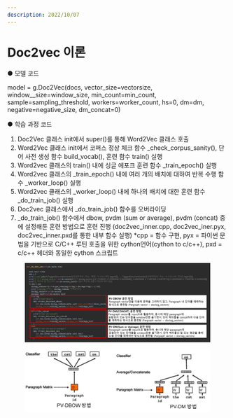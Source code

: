```yaml
---
description: 2022/10/07
---
```


# Doc2vec 이론

● 모델 코드

model = g.Doc2Vec(docs, vector_size=vectorsize, window_\_size=window\_size, min\_count=min\_count, sample=sampling\_threshold, workers=worker\_count, hs=0, dm=dm, negative=negative\_size, dm\_concat=0)



● 학습 과정 코드

1. Doc2Vec 클래스 init에서 super()를 통해 Word2Vec 클래스 호출
2. Word2Vec 클래스 init에서 코퍼스 정상 체크 함수 \_check\_corpus\_sanity(), 단어 사전 생성 함수 build\_vocab(), 훈련 함수 train() 실행
3. Word2vec 클래스의 train() 내에 싱글 에포크 훈련 함수 \_train\_epoch() 실행
4. Word2vec 클래스의 \_train\_epoch() 내에 여러 개의 배치에 대하여 반복 수행 함수 \_worker\_loop() 실행
5. Word2vec 클래스의 \_worker\_loop() 내에 하나의 배치에 대한 훈련 함수\_do\_train\_job() 실행
6. Doc2vec 클래스에서 \_do\_train\_job() 함수를 오버라이딩&#x20;
7. \_do\_train\_job() 함수에서 dbow, pvdm (sum or average), pvdm (concat) 중에 설정해둔 훈련 방법으로 훈련 진행 (doc2vec\_inner.cpp, doc2vec\_iner.pyx, doc2vec\_inner.pxd를 통한 내부 함수 실행) \*cpp = 함수 구현, pyx = 파이썬 문법을 기반으로 C/C++ 루틴 호출을 위한 cython언어(cython to c/c++), pxd = c/c++ 헤더와 동일한 cython 스크립트

<figure><img src="../../.gitbook/assets/image (1).png" alt=""><figcaption></figcaption></figure>

<figure><img src="../../.gitbook/assets/image (4).png" alt=""><figcaption></figcaption></figure>

